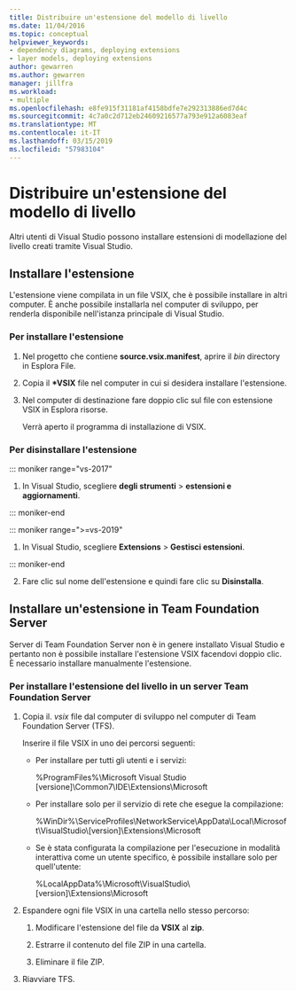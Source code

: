 ```yaml
---
title: Distribuire un'estensione del modello di livello
ms.date: 11/04/2016
ms.topic: conceptual
helpviewer_keywords:
- dependency diagrams, deploying extensions
- layer models, deploying extensions
author: gewarren
ms.author: gewarren
manager: jillfra
ms.workload:
- multiple
ms.openlocfilehash: e8fe915f31181af4158bdfe7e292313886ed7d4c
ms.sourcegitcommit: 4c7a0c2d712eb24609216577a793e912a6083eaf
ms.translationtype: MT
ms.contentlocale: it-IT
ms.lasthandoff: 03/15/2019
ms.locfileid: "57983104"
---
```

# <a name="deploy-a-layer-model-extension"></a>Distribuire un'estensione del modello di livello

Altri utenti di Visual Studio possono installare estensioni di modellazione del livello creati tramite Visual Studio.

## <a name="install-your-extension"></a>Installare l'estensione

L'estensione viene compilata in un file VSIX, che è possibile installare in altri computer. È anche possibile installarla nel computer di sviluppo, per renderla disponibile nell'istanza principale di Visual Studio.

### <a name="to-install-the-extension"></a>Per installare l'estensione

1. Nel progetto che contiene **source.vsix.manifest**, aprire il *bin* directory in Esplora File.

2. Copia il  **\*VSIX** file nel computer in cui si desidera installare l'estensione.

3. Nel computer di destinazione fare doppio clic sul file con estensione VSIX in Esplora risorse.

    Verrà aperto il programma di installazione di VSIX.

### <a name="to-uninstall-the-extension"></a>Per disinstallare l'estensione

::: moniker range="vs-2017"

1. In Visual Studio, scegliere **degli strumenti** > **estensioni e aggiornamenti**.

::: moniker-end

::: moniker range=">=vs-2019"

1. In Visual Studio, scegliere **Extensions** > **Gestisci estensioni**.

::: moniker-end

2. Fare clic sul nome dell'estensione e quindi fare clic su **Disinstalla**.

## <a name="install-an-extension-on-team-foundation-server"></a>Installare un'estensione in Team Foundation Server

Server di Team Foundation Server non è in genere installato Visual Studio e pertanto non è possibile installare l'estensione VSIX facendovi doppio clic. È necessario installare manualmente l'estensione.

### <a name="to-install-your-layer-extension-on-a-team-foundation-server-server"></a>Per installare l'estensione del livello in un server Team Foundation Server

1.  Copia il. *vsix* file dal computer di sviluppo nel computer di Team Foundation Server (TFS).

     Inserire il file VSIX in uno dei percorsi seguenti:

    -   Per installare per tutti gli utenti e i servizi:

         %ProgramFiles%\Microsoft Visual Studio [versione]\Common7\IDE\Extensions\Microsoft

    -   Per installare solo per il servizio di rete che esegue la compilazione:

         %WinDir%\ServiceProfiles\NetworkService\AppData\Local\Microsoft\VisualStudio\\[version]\Extensions\Microsoft

    -   Se è stata configurata la compilazione per l'esecuzione in modalità interattiva come un utente specifico, è possibile installare solo per quell'utente:

         %LocalAppData%\Microsoft\VisualStudio\\[version]\Extensions\Microsoft

2.  Espandere ogni file VSIX in una cartella nello stesso percorso:

    1.  Modificare l'estensione del file da **VSIX** al **zip**.

    2.  Estrarre il contenuto del file ZIP in una cartella.

    3.  Eliminare il file ZIP.

3.  Riavviare TFS.
